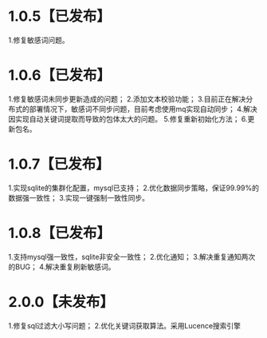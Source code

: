 # 1.0.5【已发布】
1.修复敏感词问题。

# 1.0.6【已发布】
1.修复敏感词未同步更新造成的问题；
2.添加文本校验功能；
3.目前正在解决分布式的部署情况下，敏感词不同步问题，目前考虑使用mq实现自动同步；
4.解决因实现自动关键词提取而导致的包体太大的问题。
5.修复重新初始化方法；
6.更新包名。

# 1.0.7【已发布】
1.实现sqlite的集群化配置，mysql已支持；
2.优化数据同步策略，保证99.99%的数据强一致性；
3.实现一键强制一致性同步。

# 1.0.8【已发布】
1.支持mysql强一致性，sqlite非安全一致性；
2.优化通知；
3.解决重复通知两次的BUG；
4.解决重复刷新敏感词。

# 2.0.0【未发布】
1.修复sql过滤大小写问题；
2.优化关键词获取算法。采用Lucence搜索引擎

